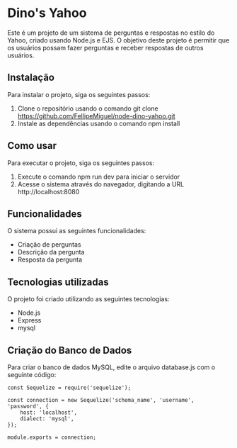 # Dino's Yahoo
Este é um projeto de um sistema de perguntas e respostas no estilo do Yahoo, criado usando Node.js e EJS. O objetivo deste projeto é permitir que os usuários possam fazer perguntas e receber respostas de outros usuários. 

## Instalação

Para instalar o projeto, siga os seguintes passos:

1. Clone o repositório usando o comando  git clone https://github.com/FellipeMiguel/node-dino-yahoo.git
2. Instale as dependências usando o comando  npm install

## Como usar

Para executar o projeto, siga os seguintes passos:

1. Execute o comando  npm run dev para iniciar o servidor
2. Acesse o sistema através do navegador, digitando a URL  http://localhost:8080

## Funcionalidades

O sistema possui as seguintes funcionalidades:


- Criação de perguntas
- Descrição da pergunta
- Resposta da pergunta

## Tecnologias utilizadas

O projeto foi criado utilizando as seguintes tecnologias:

- Node.js
- Express
- mysql
## Criação do Banco de Dados

Para criar o banco de dados MySQL, edite o arquivo  database.js  com o seguinte código:

```
const Sequelize = require('sequelize');

const connection = new Sequelize('schema_name', 'username', 'password', {
    host: 'localhost',
    dialect: 'mysql',
});

module.exports = connection;
```
